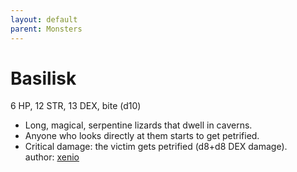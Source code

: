 ```yaml
---
layout: default
parent: Monsters
---
```

# Basilisk
6 HP, 12 STR, 13 DEX, bite (d10)  
- Long, magical, serpentine lizards that dwell in caverns.  
- Anyone who looks directly at them starts to get petrified.  
- Critical damage: the victim gets petrified (d8+d8 DEX damage).  
author: [xenio](https://xenioinabottle.blogspot.com)
